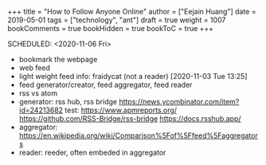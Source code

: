+++
title = "How to Follow Anyone Online"
author = ["Eejain Huang"]
date = 2019-05-01
tags = ["technology", "ant"]
draft = true
weight = 1007
bookComments = true
bookHidden = true
bookToC = true
+++

SCHEDULED: <span class="timestamp-wrapper"><span class="timestamp">&lt;2020-11-06 Fri&gt;</span></span>

-   bookmark the webpage
-   web feed
-   light weight feed info: fraidycat (not a reader)
    <span class="timestamp-wrapper"><span class="timestamp">[2020-11-03 Tue 13:25]</span></span>
-   feed generator/creator, feed aggregator, feed reader
-   rss vs atom
-   generator: rss hub, rss bridge
    <https://news.ycombinator.com/item?id=24213682>
    test: <https://www.apmreports.org/>
    <https://github.com/RSS-Bridge/rss-bridge>
    <https://docs.rsshub.app/>
-   aggregator: <https://en.wikipedia.org/wiki/Comparison%5Fof%5Ffeed%5Faggregators>
-   reader: reeder, often embeded in aggregator
